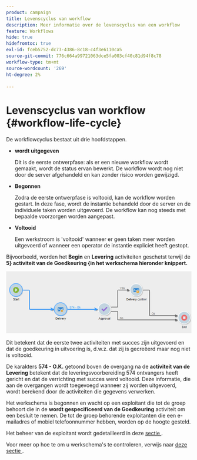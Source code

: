 ```yaml
---
product: campaign
title: Levenscyclus van workflow
description: Meer informatie over de levenscyclus van een workflow
feature: Workflows
hide: true
hidefromtoc: true
exl-id: fceb5752-dc73-4386-8c18-c4f3e6110ca5
source-git-commit: 776c664a99721063dce5fa003cf40c81d94f8c78
workflow-type: tm+mt
source-wordcount: '269'
ht-degree: 2%

---
```


# Levenscyclus van workflow {#workflow-life-cycle}



De workflowcyclus bestaat uit drie hoofdstappen.

* **wordt uitgegeven**

  Dit is de eerste ontwerpfase: als er een nieuwe workflow wordt gemaakt, wordt de status ervan bewerkt. De workflow wordt nog niet door de server afgehandeld en kan zonder risico worden gewijzigd.

* **Begonnen**

  Zodra de eerste ontwerpfase is voltooid, kan de workflow worden gestart. In deze fase, wordt de instantie behandeld door de server en de individuele taken worden uitgevoerd. De workflow kan nog steeds met bepaalde voorzorgen worden aangepast.

* **Voltooid**

  Een werkstroom is &#39;voltooid&#39; wanneer er geen taken meer worden uitgevoerd of wanneer een operator de instantie expliciet heeft gestopt.

Bijvoorbeeld, worden het **Begin** en **Levering** activiteiten geschetst terwijl de **5} activiteit van de Goedkeuring {in het werkschema hieronder knippert.**

![](assets/new-workflow-6.png)

Dit betekent dat de eerste twee activiteiten met succes zijn uitgevoerd en dat de goedkeuring in uitvoering is, d.w.z. dat zij is gecreëerd maar nog niet is voltooid.

De karakters **574 - O.K.** getoond boven de overgang na de **activiteit van de Levering** betekent dat de leveringsvoorbereiding 574 ontvangers heeft gericht en dat de verrichting met succes werd voltooid. Deze informatie, die aan de overgangen wordt toegevoegd wanneer zij worden uitgevoerd, wordt berekend door de activiteiten die gegevens verwerken.

Het werkschema is begonnen en wacht op een exploitant die tot de groep behoort die in de **wordt gespecificeerd van de Goedkeuring** activiteit om een besluit te nemen. De tot de groep behorende exploitanten die een e-mailadres of mobiel telefoonnummer hebben, worden op de hoogte gesteld.

Het beheer van de exploitant wordt gedetailleerd in deze [ sectie ](../../platform/using/access-management.md).

Voor meer op hoe te om u werkschema&#39;s te controleren, verwijs naar [ deze sectie ](monitoring-workflow-execution.md).
